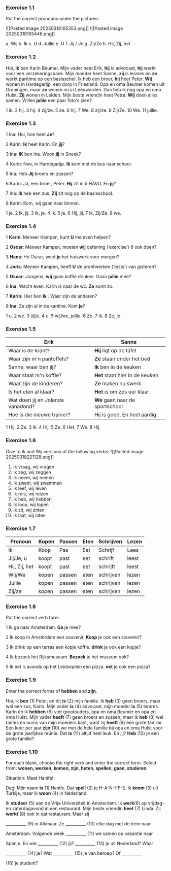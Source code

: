 ### Exercise 1.1

Put the correct pronouns under the pictures:

![[Pasted image 20250318165353.png]]
![[Pasted image 20250318165446.png]]

a. Wij
b. Ik
c. U
d. Jullie
e. U
f. Jij / Je
g. Zij/Ze
h. Hij, Zij, het

### Exercise 1.2

Hoi, **Ik** ben Karin Beumer. Mijn vader heet Erik, **hij** is advocaat, **hij** werkt voor een verzekeringsbank. Mijn moeder heet Sanne, **zij** is lerares en **ze** werkt parttime op een basisschol. Ik heb een broer, **hij** heet Peter. **Wij** wonen in Hardegarijp, een dorp in Friesland. Opa en oma Beumer komen uit Groningen, maar **ze** wonen nu in Leeuwarden. Dan heb ik nog opa en oma Hulst. **Zij** wonen in Leiden. Mijn beste vriendin heet Petra. **Wij** doen alles samen. Willen **juliie** een paar foto's zien?

1 ik. 2 hij. 3 hij. 4 zij/ze. 5 ze. 6 hij. 7 We. 8 zij/ze. 9 Zij/Ze. 10 We. 11 jullie.

### Exercise 1.3

1 Ina: Hoi, hoe heet **Je**?

2 Karin: **Ik** heet Karin. En **jij**?

3 Ina: **IK** ben Ina. Woon **jij** in Sneek?

4 Karin: Nee, in Hardegarijp. **Ik** kom met de bus naar school.

5 Ina: Heb **Jij** broers en zussen?

6 Karin: Ja, een broer, Peter. **Hij** zit in 5 HAVO. En **jij**?

7 Ina: **Ik** heb een zus. **Zij** zit nog op de basisschool.

8 Karin: Kom, wij gaan naar binnen.

1 je. 2 Ik, jij. 3 Ik, je. 4 Ik. 5 je. 6 Hij, jij. 7 Ik, Zij/Ze. 8 we.

### Exercise 1.4

1 **Karin**: Meneer Kampen, kunt **U** me even helpen?

2 **Oscar**: Meneer Kampen, moeten **wij** oefening (‘exercise’) 8 ook doen?

3 **Hans**:  Hé Oscar, weet **je** het huiswerk voor morgen?

4 **Joris**: Meneer Kampen, heeft **U** de proefwerken (‘tests’) van gisteren?

5 **Oscar**: Jongens, **wij** gaan koffie drinken. Gaan **jullie** mee?

6 **Ina**: Wacht even. Karin is naar de wc. **Ze** komt zo.

7 **Karin**: Hier ben **Ik** . Waar zijn de anderen?

8 **Ina**: Ze zijn al in de kantine. Kom **je**?

1 u. 2 we. 3 jij/je. 4 u. 5 wij/we, jullie. 6 Ze. 7 ik. 8 Ze, je.

### Exercise 1.5

| Erik                              | Sanne                           |
| --------------------------------- | ------------------------------- |
| Waar is de krant?                 | **Hij** ligt op de tafel        |
| Waar zijn m'n pantoffels?         | **Ze** staan onder het bed      |
| Sanne, waar ben jij?              | **Ik** ben in de keuken         |
| Waar staat m'n koffie?            | **Het** staat hier in de keuken |
| Waar zijn de kinderen?            | **Ze** maken huiswerk           |
| Is het eten al klaar?             | **Het** is om zes uur klaar.    |
| Wat doen jij en Jolanda vanadond? | **We** gaan naar de sportschool |
| Hoe is die nieuwe trainer?        | Hij is goed. En heel aardig.    |
1 Hij. 2 Ze. 3 Ik. 4 Hij. 5 Ze. 6 Het. 7 We. 8 Hij.

### Exercise 1.6

Give to Ik and Wij versions of the following verbs:
![[Pasted image 20250318221128.png]]
1. Ik vraag, wij vragen
2. Ik zeg, wij zeggen
3. Ik neem, wij nemen
4. Ik zwem, wij zwemmen
5. Ik leef, wij leven
6. Ik reis, wij reizen
7. Ik heb, wij hebben
8. Ik loop, wij lopen
9. Ik zit, wij zitten
10. Ik laat, wij laten

### Exercise 1.7

| Pronoun       | Kopen | Passen | Eten | Schrijven | Lezen |
| ------------- | ----- | ------ | ---- | --------- | ----- |
| Ik            | Koop  | Pas    | Eet  | Schrijf   | Lees  |
| Jij/Je, u     | koopt | past   | eet  | schrift   | leest |
| Hij, Zij, het | koopt | past   | eet  | schrijft  | leest |
| Wij/We        | kopen | passen | eten | schrijven | lezen |
| Jullie        | kopen | passen | eten | schrijven | lezen |
| Zij/ze        | kopen | passen | eten | schrijven | lezen |
### Exercise 1.8

Put the correct verb form

1 Ik ga naar Amsterdam. **Ga** je mee?

2 Ik koop in Amsterdam een souvenir. **Koop** je ook een souvenir?

3 Ik drink op een terras een kopje koffie. **drink** je ook een kopje?

4 Ik bezoek het Rijksmuseum. **Bezoek** je het museum ook?

5 Ik eet ’s avonds op het Leidseplein een pizza. **eet** je ook een pizza?

### Exercise 1.9
Enter the correct forms of **hebben** and **zijn**.

Hoi, ik **ben** (1) Peter, en dit **is** (2) mijn familie. Ik **heb** (3) geen broers, maar wel een zus, Karin. Mijn vader **is** (4) advocaat, mijn moeder **is** (5) lerares. Karin en ik **hebben** (6) vier grootouders, opa en oma Beumer en opa en oma Hulst. Mijn vader **heeft** (7) geen broers en zussen, maar ik
**heb** (8) wel tantes en ooms van mijn moeders kant, want zij **heeft** (9) een grote familie. Een keer per jaar **zijn** (10) we met de hele familie bij opa en oma Hulst voor de grote jaarlijkse reünie. Dat **is** (11) altijd heel leuk. En jij? **Heb** (12) je een grote familie?

### Exercise 1.10

For each blank, choose the right verb and enter the correct form. Select from: **wonen, werken, komen, zijn, heten, spellen, gaan, studeren**.

Situation: Meet Hanife!

Dag! Mijn naam **is** (1) Hanife. Dat **spell** (2) je H-A-N-I-F-E. Ik **koom** (3) uit Turkije, maar ik **woon** (4) in Nederland.

Ik **studeer** (5) aan de Vrije Universiteit in Amsterdam. Ik **werk**(6) op vrijdag- en zaterdagavond in een restaurant. Mijn beste vriendin **heet** (7) Linda. Zij **werkt** (8) ook in dat restaurant. Maar zij

__________ (9) in Alkmaar. Ze __________ (10) elke dag met de trein naar

Amsterdam. Volgende week __________ (11) we samen op vakantie naar

Spanje. En wie __________ (12) jij? __________ (13) je uit Nederland? Waar

__________ (14) je? Wat __________ (15) je van beroep? Of __________

(16) je student?